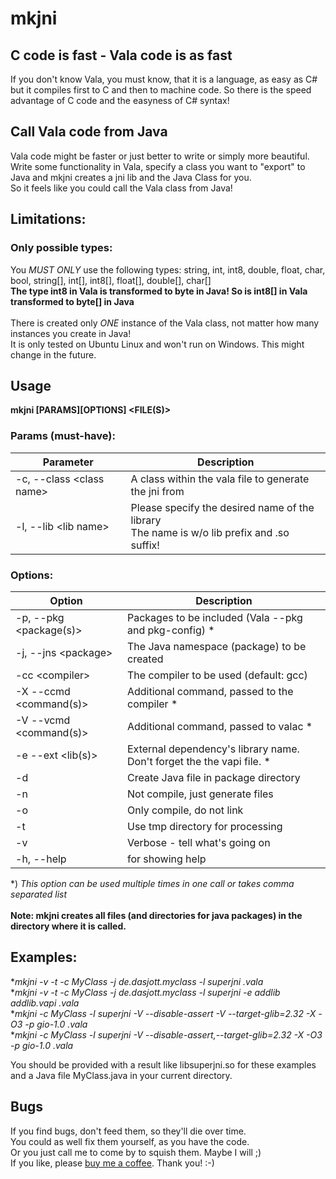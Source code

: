 # mkjni

## C code is fast - Vala code is as fast
If you don't know Vala, you must know, that it is a language, as easy as C# but it compiles first to C and then to machine code.
So there is the speed advantage of C code and the easyness of C# syntax!<br/>

## Call Vala code from Java

Vala code might be faster or just better to write or simply more beautiful.<br/>
Write some functionality in Vala, specify a class you want to "export" to Java and mkjni creates a jni lib and the Java Class for you.<br/>
So it feels like you could call the Vala class from Java!<br/>

## Limitations:
### Only possible types:
You *MUST ONLY* use the following types: string, int, int8, double, float, char, bool, string[], int[], int8[], float[], double[], char[]<br/>
**The type int8 in Vala is transformed to byte in Java! So is int8[] in Vala transformed to byte[] in Java**<br/>
<br/>
There is created only *ONE* instance of the Vala class, not matter how many instances you create in Java!<br/>
It is only tested on Ubuntu Linux and won't run on Windows. This might change in the future.<br/>

## Usage
  **mkjni [PARAMS][OPTIONS] &lt;FILE(S)&gt;**

### Params (must-have):

Parameter                      | Description
------------------------------ | -----------------------------------------------------
-c, --class &lt;class name&gt; | A class within the vala file to generate the jni from
-l, --lib &lt;lib name&gt;     | Please specify the desired name of the library<br/>The name is w/o lib prefix and .so suffix!

### Options:

Option                         | Description
------------------------------ | ----------------------------------------------------
-p, --pkg &lt;package(s)&gt;   | Packages to be included (Vala --pkg and pkg-config) &#42;
-j, --jns &lt;package&gt;      | The Java namespace (package) to be created
-cc &lt;compiler&gt;           | The compiler to be used (default: gcc)
-X --ccmd &lt;command(s)&gt;   | Additional command, passed to the compiler &#42;
-V --vcmd &lt;command(s)&gt;   | Additional command, passed to valac &#42;
-e --ext &lt;lib(s)&gt;        | External dependency's library name. Don't forget the the vapi file. &#42;
-d                             | Create Java file in package directory
-n                             | Not compile, just generate files
-o                             | Only compile, do not link
-t                             | Use tmp directory for processing
-v                             | Verbose - tell what's going on
-h, --help                     | for showing help

&#42;) *This option can be used multiple times in one call or takes comma separated list*<br/>
<br/>
**Note: mkjni creates all files (and directories for java packages) in the directory where it is called.**

## Examples:
  **mkjni -v -t -c MyClass -j de.dasjott.myclass -l superjni *.vala**<br/>
  **mkjni -v -t -c MyClass -j de.dasjott.myclass -l superjni -e addlib addlib.vapi *.vala**<br/>
  **mkjni -c MyClass -l superjni -V --disable-assert -V --target-glib=2.32 -X -O3 -p gio-1.0 *.vala**<br/>
  **mkjni -c MyClass -l superjni -V --disable-assert,--target-glib=2.32 -X -O3 -p gio-1.0 *.vala**<br/>

You should be provided with a result like libsuperjni.so for these examples and a Java file MyClass.java in your current directory.

## Bugs
If you find bugs, don't feed them, so they'll die over time.<br/>
You could as well fix them yourself, as you have the code.<br/>
Or you just call me to come by to squish them. Maybe I will ;)<br/>
If you like, please [buy me a coffee](https://www.buymeacoffee.com/dasjott). Thank you! :-)
